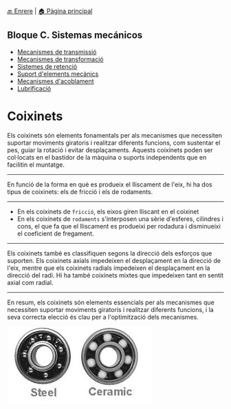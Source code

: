 [🔙 Enrere](../) | [🏠 Pàgina principal](http://danimrprofe.github.io/apuntes/)

## Bloque C. Sistemas mecánicos

- [Mecanismes de transmissió](mecanismos-transmision.md)
- [Mecanismes de transformació](mecanismos-transformacion.md)
- [Sistemes de retenció](sistemas-retencion.md)
- [Suport d'elements mecànics](mecanismes-suport.md)
- [Mecanismes d'acoblament](mecanismos-acoplamiento.md)
- [Lubrificació](mecanismes-lubrificació.md)

# Coixinets

Els coixinets són elements fonamentals per als mecanismes que necessiten suportar moviments giratoris i realitzar diferents funcions, com sustentar el pes, guiar la rotació i evitar desplaçaments. Aquests coixinets poden ser col·locats en el bastidor de la màquina o suports independents que en facilitin el muntatge.

---

En funció de la forma en què es produeix el lliscament de l'eix, hi ha dos tipus de coixinets: els de fricció i els de rodaments.

---

- En els coixinets de ``fricció``, els eixos giren lliscant en el coixinet
- En els coixinets de ``rodaments`` s'interposen una sèrie d'esferes, cilindres i cons, el que fa que el lliscament es produeixi per rodadura i disminueixi el coeficient de fregament.

---

Els coixinets també es classifiquen segons la direcció dels esforços que suporten. Els coixinets axials impedeixen el desplaçament en la direcció de l'eix, mentre que els coixinets radials impedeixen el desplaçament en la direcció del radi. Hi ha també coixinets mixtes que impedeixen tant en sentit axial com radial.

---

En resum, els coixinets són elements essencials per als mecanismes que necessiten suportar moviments giratoris i realitzar diferents funcions, i la seva correcta elecció és clau per a l'optimització dels mecanismes.

![imagen](media/image39.png)
